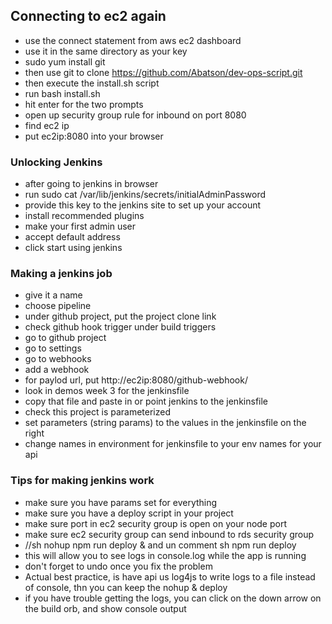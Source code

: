 ## Connecting to ec2 again
- use the connect statement from aws ec2 dashboard
- use it in the same directory as your key
- sudo yum install git
- then use git to clone https://github.com/Abatson/dev-ops-script.git
- then execute the install.sh script
- run bash install.sh
- hit enter for the two prompts
- open up security group rule for inbound on port 8080
- find ec2 ip
- put ec2ip:8080 into your browser
### Unlocking Jenkins
- after going to jenkins in browser
- run sudo cat /var/lib/jenkins/secrets/initialAdminPassword
- provide this key to the jenkins site to set up your account
- install recommended plugins
- make your first admin user
- accept default address
- click start using jenkins
### Making a jenkins job
- give it a name
- choose pipeline
- under github project, put the project clone link
- check github hook trigger under build triggers
- go to github project
- go to settings
- go to webhooks
- add a webhook
- for paylod url, put http://ec2ip:8080/github-webhook/
- look in demos week 3 for the jenkinsfile
- copy that file and paste in or point jenkins to the jenkinsfile
- check this project is parameterized
- set parameters (string params) to the values in the jenkinsfile on the right
- change names in environment for jenkinsfile to your env names for your api
### Tips for making jenkins work
- make sure you have params set for everything
- make sure you have a deploy script in your project
- make sure port in ec2 security group is open on your node port
- make sure ec2 security group can send inbound to rds security group
- //sh nohup npm run deploy & and un comment sh npm run deploy
- this will allow you to see logs in console.log while the app is running
- don't forget to undo once you fix the problem
- Actual best practice, is have api us log4js to write logs to a file instead of console, thn you can keep the nohup & deploy
- if you have trouble getting the logs, you can click on the down arrow on the build orb, and show console output
